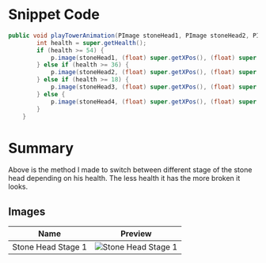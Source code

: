 
# Snippet Code
```java
public void playTowerAnimation(PImage stoneHead1, PImage stoneHead2, PImage stoneHead3, PImage stoneHead4, int loop) {
        int health = super.getHealth();
        if (health >= 54) {
            p.image(stoneHead1, (float) super.getXPos(), (float) super.getYPos());
        } else if (health >= 36) {
            p.image(stoneHead2, (float) super.getXPos(), (float) super.getYPos());
        } else if (health >= 18) {
            p.image(stoneHead3, (float) super.getXPos(), (float) super.getYPos());
        } else {
            p.image(stoneHead4, (float) super.getXPos(), (float) super.getYPos());
        }
    }
```

# Summary
Above is the method I made to switch between different stage of the stone head depending on his health. The less health it has the more broken it looks. 

## Images

| Name             | Preview                          |
|------------------|----------------------------------|
| Stone Head Stage 1   | ![Stone Head Stage 1](AppleTreeStage1.png)   |

